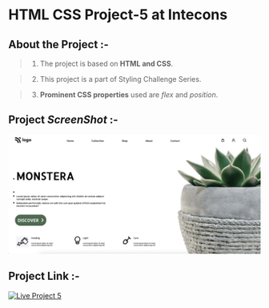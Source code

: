 
# HTML CSS Project-5 at Intecons


## About the Project :-

>1) The project is based on **HTML and CSS**.


>2) This project is a part of Styling Challenge Series.


>3) **Prominent CSS properties** used are _flex_ and _position_.


## Project _**ScreenShot**_ :-


![Project-5-SS](Project5-SS.jpeg)


## Project Link :-


[![Live Project 5](https://img.shields.io/badge/Project--5-Intecons--Garden-green)](https://intecons-garden.netlify.app/)